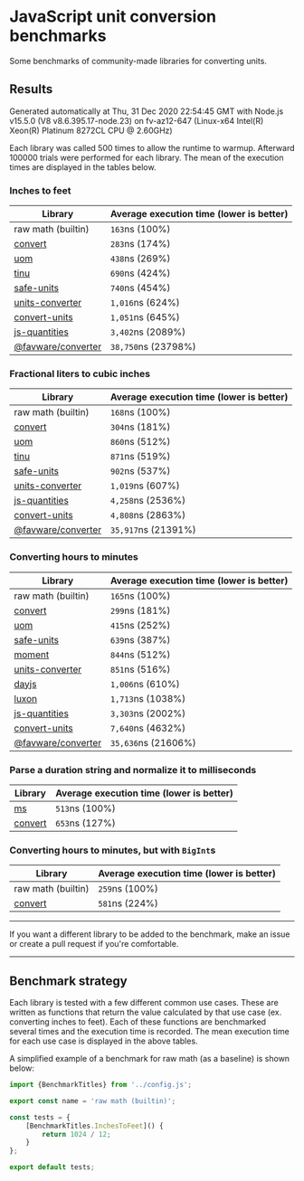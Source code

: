 # JavaScript unit conversion benchmarks

Some benchmarks of community-made libraries for converting units.

## Results

<!-- beginblock(results) -->

Generated automatically at Thu, 31 Dec 2020 22:54:45 GMT with Node.js v15.5.0 (V8 v8.6.395.17-node.23) on fv-az12-647 (Linux-x64 Intel(R) Xeon(R) Platinum 8272CL CPU @ 2.60GHz)

Each library was called 500 times to allow the runtime to warmup.
Afterward 100000 trials were performed for each library.
The mean of the execution times are displayed in the tables below.

### Inches to feet

| Library                                                            | Average execution time (lower is better) |
| ------------------------------------------------------------------ | ---------------------------------------- |
| raw math (builtin)                                                 | `163`ns (100%)                           |
| [convert](https://npmjs.com/package/convert)                       | `283`ns (174%)                           |
| [uom](https://npmjs.com/package/uom)                               | `438`ns (269%)                           |
| [tinu](https://npmjs.com/package/tinu)                             | `690`ns (424%)                           |
| [safe-units](https://npmjs.com/package/safe-units)                 | `740`ns (454%)                           |
| [units-converter](https://npmjs.com/package/units-converter)       | `1,016`ns (624%)                         |
| [convert-units](https://npmjs.com/package/convert-units)           | `1,051`ns (645%)                         |
| [js-quantities](https://npmjs.com/package/js-quantities)           | `3,402`ns (2089%)                        |
| [@favware/converter](https://npmjs.com/package/@favware/converter) | `38,750`ns (23798%)                      |

### Fractional liters to cubic inches

| Library                                                            | Average execution time (lower is better) |
| ------------------------------------------------------------------ | ---------------------------------------- |
| raw math (builtin)                                                 | `168`ns (100%)                           |
| [convert](https://npmjs.com/package/convert)                       | `304`ns (181%)                           |
| [uom](https://npmjs.com/package/uom)                               | `860`ns (512%)                           |
| [tinu](https://npmjs.com/package/tinu)                             | `871`ns (519%)                           |
| [safe-units](https://npmjs.com/package/safe-units)                 | `902`ns (537%)                           |
| [units-converter](https://npmjs.com/package/units-converter)       | `1,019`ns (607%)                         |
| [js-quantities](https://npmjs.com/package/js-quantities)           | `4,258`ns (2536%)                        |
| [convert-units](https://npmjs.com/package/convert-units)           | `4,808`ns (2863%)                        |
| [@favware/converter](https://npmjs.com/package/@favware/converter) | `35,917`ns (21391%)                      |

### Converting hours to minutes

| Library                                                            | Average execution time (lower is better) |
| ------------------------------------------------------------------ | ---------------------------------------- |
| raw math (builtin)                                                 | `165`ns (100%)                           |
| [convert](https://npmjs.com/package/convert)                       | `299`ns (181%)                           |
| [uom](https://npmjs.com/package/uom)                               | `415`ns (252%)                           |
| [safe-units](https://npmjs.com/package/safe-units)                 | `639`ns (387%)                           |
| [moment](https://npmjs.com/package/moment)                         | `844`ns (512%)                           |
| [units-converter](https://npmjs.com/package/units-converter)       | `851`ns (516%)                           |
| [dayjs](https://npmjs.com/package/dayjs)                           | `1,006`ns (610%)                         |
| [luxon](https://npmjs.com/package/luxon)                           | `1,713`ns (1038%)                        |
| [js-quantities](https://npmjs.com/package/js-quantities)           | `3,303`ns (2002%)                        |
| [convert-units](https://npmjs.com/package/convert-units)           | `7,640`ns (4632%)                        |
| [@favware/converter](https://npmjs.com/package/@favware/converter) | `35,636`ns (21606%)                      |

### Parse a duration string and normalize it to milliseconds

| Library                                      | Average execution time (lower is better) |
| -------------------------------------------- | ---------------------------------------- |
| [ms](https://npmjs.com/package/ms)           | `513`ns (100%)                           |
| [convert](https://npmjs.com/package/convert) | `653`ns (127%)                           |

### Converting hours to minutes, but with `BigInt`s

| Library                                      | Average execution time (lower is better) |
| -------------------------------------------- | ---------------------------------------- |
| raw math (builtin)                           | `259`ns (100%)                           |
| [convert](https://npmjs.com/package/convert) | `581`ns (224%)                           |

<!-- endblock(results) -->

---

If you want a different library to be added to the benchmark, make an issue or create a pull request if you're comfortable.

---

## Benchmark strategy

Each library is tested with a few different common use cases.
These are written as functions that return the value calculated by that use case (ex. converting inches to feet).
Each of these functions are benchmarked several times and the execution time is recorded.
The mean execution time for each use case is displayed in the above tables.

A simplified example of a benchmark for raw math (as a baseline) is shown below:

```js
import {BenchmarkTitles} from '../config.js';

export const name = 'raw math (builtin)';

const tests = {
	[BenchmarkTitles.InchesToFeet]() {
		return 1024 / 12;
	}
};

export default tests;
```
